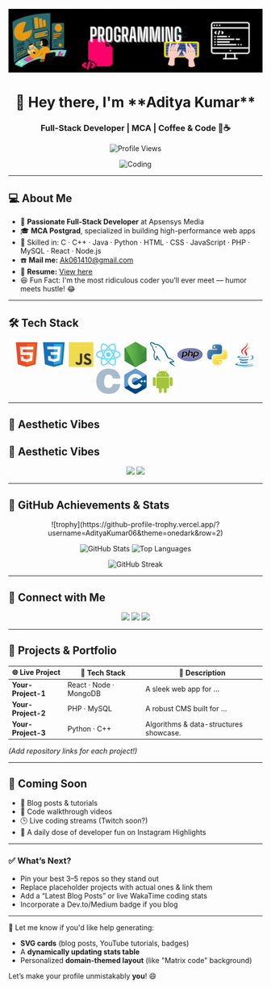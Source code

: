 ![Top Banner](https://github.com/AdityaKumar06/AdityaKumar06/blob/main/codebanner.gif)

<h1 align="center">👋 Hey there, I'm **Aditya Kumar**</h1>
<h3 align="center">Full-Stack Developer | MCA | Coffee & Code 🧠☕</h3>

<p align="center">
  <img src="https://komarev.com/ghpvc/?username=adityakumar06&label=Profile%20Views&color=0e75b6&style=flat" alt="Profile Views" />
</p>

<p align="center">
  <img src="https://media2.giphy.com/media/zhYSVCirREeIZtONCI/giphy.gif" alt="Coding" width="400" />
</p>

---

## 💻 About Me

- 🎯 **Passionate Full-Stack Developer** at Apsensys Media  
- 🎓 **MCA Postgrad**, specialized in building high-performance web apps  
- 🚀 Skilled in: C · C++ · Java · Python · HTML · CSS · JavaScript · PHP · MySQL · React · Node.js  
- ☎️ **Mail me:** [Ak061410@gmail.com](mailto:Ak061410@gmail.com)  
- 📄 **Resume:** [View here](https://blush-genni-51.tiiny.site)  
- 😆 Fun Fact: I'm the most ridiculous coder you’ll ever meet — humor meets hustle! 😂

---

## 🛠️ Tech Stack

<p align="center">
  <img src="https://raw.githubusercontent.com/devicons/devicon/master/icons/html5/html5-original.svg" width="50" />
  <img src="https://raw.githubusercontent.com/devicons/devicon/master/icons/css3/css3-original.svg" width="50" />
  <img src="https://raw.githubusercontent.com/devicons/devicon/master/icons/javascript/javascript-original.svg" width="50" />
  <img src="https://raw.githubusercontent.com/devicons/devicon/master/icons/react/react-original.svg" width="50" />
  <img src="https://raw.githubusercontent.com/devicons/devicon/master/icons/nodejs/nodejs-original.svg" width="50" />
  <img src="https://raw.githubusercontent.com/devicons/devicon/master/icons/mysql/mysql-original.svg" width="50" />
  <img src="https://raw.githubusercontent.com/devicons/devicon/master/icons/php/php-original.svg" width="50" />
  <img src="https://raw.githubusercontent.com/devicons/devicon/master/icons/python/python-original.svg" width="50" />
  <img src="https://raw.githubusercontent.com/devicons/devicon/master/icons/java/java-original.svg" width="50" />
  <img src="https://raw.githubusercontent.com/devicons/devicon/master/icons/c/c-original.svg" width="50" />
  <img src="https://raw.githubusercontent.com/devicons/devicon/master/icons/cplusplus/cplusplus-original.svg" width="50" />
  <img src="https://raw.githubusercontent.com/devicons/devicon/master/icons/android/android-original.svg" width="50" />
</p>

---

## 📸 Aesthetic Vibes

## 📸 Aesthetic Vibes

<p align="center">
  <img src="https://user-images.githubusercontent.com/74038190/225813708-98b745f2-7d22-48cf-9150-083f1b00d6c9.gif" width="400" />
  <img src="https://github.com/Anmol-Baranwal/Cool-GIFs-For-GitHub/assets/74038190/0db32290-c193-4b32-95dc-413ce9e446a5" width="400" />
</p>


---

## 🌟 GitHub Achievements & Stats

<p align="center">
  ![trophy](https://github-profile-trophy.vercel.app/?username=AdityaKumar06&theme=onedark&row=2)
</p>

<p align="center">
  <img src="https://github-readme-stats.vercel.app/api?username=adityakumar06&show_icons=true&theme=github_dark" alt="GitHub Stats" />
  <img src="https://github-readme-stats.vercel.app/api/top-langs/?username=adityakumar06&layout=compact&theme=github_dark" alt="Top Languages" />
</p>

<p align="center">
  <img src="https://github-readme-streak-stats.herokuapp.com/?user=adityakumar06&theme=dark" alt="GitHub Streak" />
</p>

---

## 🔗 Connect with Me

<p align="center">
  <a href="mailto:Ak061410@gmail.com"><img src="https://img.shields.io/badge/📧%20Email-informational?style=for-the-badge&logo=gmail" /></a>
  <a href="https://linkedin.com/in/adityakumar0614" target="_blank"><img src="https://img.shields.io/badge/LinkedIn-%230077B5?style=for-the-badge&logo=linkedin&logoColor=white" /></a>
  <a href="https://instagram.com/dark_______star" target="_blank"><img src="https://img.shields.io/badge/Instagram-%23E4405F?style=for-the-badge&logo=instagram&logoColor=white" /></a>
</p>

---

## 🚧 Projects & Portfolio

| 🌐 Live Project | 🔧 Tech Stack | 📌 Description |
|----------------|--------------|----------------|
| **Your-Project-1** | React · Node · MongoDB | A sleek web app for … |
| **Your-Project-2** | PHP · MySQL | A robust CMS built for … |
| **Your-Project-3** | Python · C++ | Algorithms & data-structures showcase. |

*(Add repository links for each project!)*

---

## 🧩 Coming Soon

- 📝 Blog posts & tutorials  
- 🎥 Code walkthrough videos  
- 🕒 Live coding streams (Twitch soon?)  
- 🍔 A daily dose of developer fun on Instagram Highlights

---

### ✅ What’s Next?

- Pin your best 3–5 repos so they stand out  
- Replace placeholder projects with actual ones & link them  
- Add a “Latest Blog Posts” or live WakaTime coding stats  
- Incorporate a Dev.to/Medium badge if you blog

---

🎨 Let me know if you'd like help generating:
- **SVG cards** (blog posts, YouTube tutorials, badges)  
- A **dynamically updating stats table**  
- Personalized **domain-themed layout** (like "Matrix code" background)

Let’s make your profile unmistakably **you**! 😄
